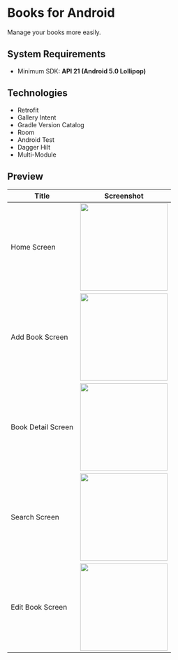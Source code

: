 # Books for Android

Manage your books more easily.

## System Requirements
- Minimum SDK: **API 21 (Android 5.0 Lollipop)**

## Technologies
- Retrofit
- Gallery Intent
- Gradle Version Catalog
- Room
- Android Test
- Dagger Hilt
- Multi-Module

## Preview

| Title             | Screenshot                                                         |
|-------------------|--------------------------------------------------------------------|
| Home Screen       | <img src="https://i.ibb.co/zQnjfFb/home.png" width="200px"/>        |
| Add Book Screen   | <img src="https://i.ibb.co/dbDnD71/add-book.png" width="200px"/>   |
| Book Detail Screen | <img src="https://i.ibb.co/zbf5yHX/book.png" width="200px"/>          |
| Search Screen      | <img src="https://i.ibb.co/CHTtqjz/search.png" width="200px"/>         |
| Edit Book Screen  | <img src="https://i.ibb.co/5KYm4V2/edit-book.png" width="200px"/>  |
